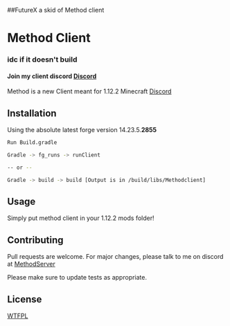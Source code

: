 ##FutureX a skid of Method client
# Method Client
### idc if it doesn't build
#### Join my client discord [Discord](https://discord.gg/pJ5qDsSSvg)

Method is a new Client meant for 1.12.2 Minecraft
[Discord](https://discord.gg/pJ5qDsSSvg)


## Installation

Using the absolute latest forge version 14.23.5.**2855** 

```bash
Run Build.gradle

Gradle -> fg_runs -> runClient 

-- or --

Gradle -> build -> build [Output is in /build/libs/Methodclient]

```

## Usage
Simply put method client in your 1.12.2 mods folder!

## Contributing
Pull requests are welcome. For major changes, please talk to me on discord at [MethodServer](https://discord.gg/pJ5qDsSSvg)

Please make sure to update tests as appropriate.

## License
[WTFPL](http://www.wtfpl.net/txt/copying/)
